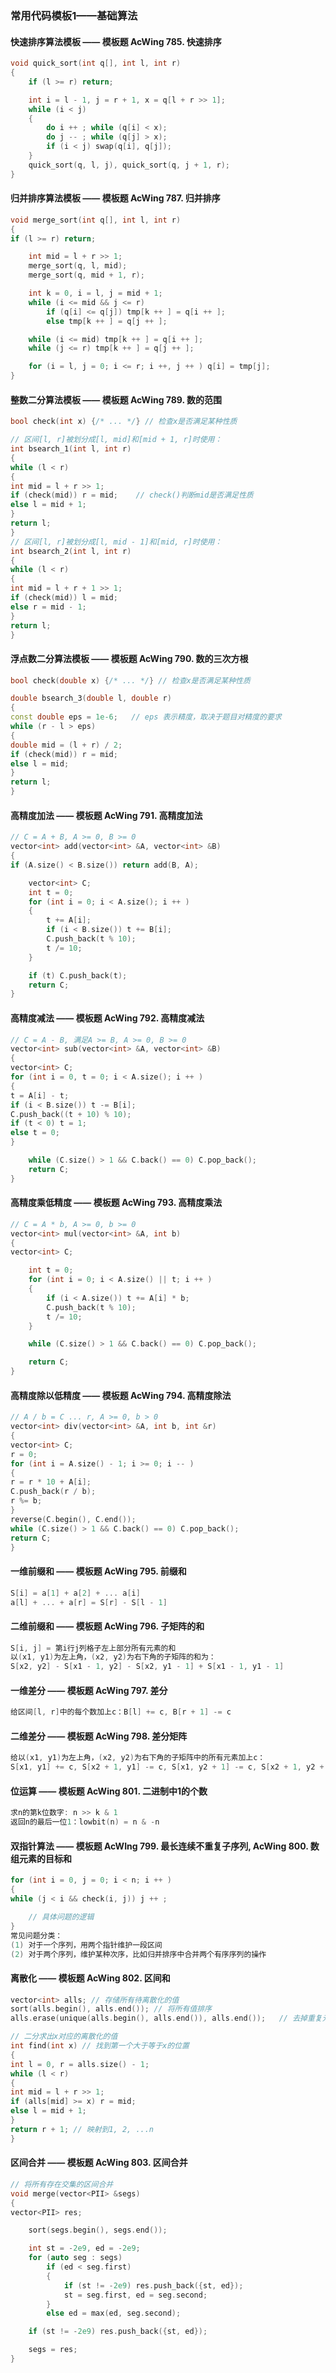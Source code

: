 ### 常用代码模板1——基础算法
#### 快速排序算法模板 —— 模板题 AcWing 785. 快速排序
```c++
void quick_sort(int q[], int l, int r)
{
    if (l >= r) return;

    int i = l - 1, j = r + 1, x = q[l + r >> 1];
    while (i < j)
    {
        do i ++ ; while (q[i] < x);
        do j -- ; while (q[j] > x);
        if (i < j) swap(q[i], q[j]);
    }
    quick_sort(q, l, j), quick_sort(q, j + 1, r);
}
```
#### 归并排序算法模板 —— 模板题 AcWing 787. 归并排序

```c++
void merge_sort(int q[], int l, int r)
{
if (l >= r) return;

    int mid = l + r >> 1;
    merge_sort(q, l, mid);
    merge_sort(q, mid + 1, r);

    int k = 0, i = l, j = mid + 1;
    while (i <= mid && j <= r)
        if (q[i] <= q[j]) tmp[k ++ ] = q[i ++ ];
        else tmp[k ++ ] = q[j ++ ];

    while (i <= mid) tmp[k ++ ] = q[i ++ ];
    while (j <= r) tmp[k ++ ] = q[j ++ ];

    for (i = l, j = 0; i <= r; i ++, j ++ ) q[i] = tmp[j];
}
```

#### 整数二分算法模板 —— 模板题 AcWing 789. 数的范围

```c++
bool check(int x) {/* ... */} // 检查x是否满足某种性质

// 区间[l, r]被划分成[l, mid]和[mid + 1, r]时使用：
int bsearch_1(int l, int r)
{
while (l < r)
{
int mid = l + r >> 1;
if (check(mid)) r = mid;    // check()判断mid是否满足性质
else l = mid + 1;
}
return l;
}
// 区间[l, r]被划分成[l, mid - 1]和[mid, r]时使用：
int bsearch_2(int l, int r)
{
while (l < r)
{
int mid = l + r + 1 >> 1;
if (check(mid)) l = mid;
else r = mid - 1;
}
return l;
}
```

#### 浮点数二分算法模板 —— 模板题 AcWing 790. 数的三次方根

```c++
bool check(double x) {/* ... */} // 检查x是否满足某种性质

double bsearch_3(double l, double r)
{
const double eps = 1e-6;   // eps 表示精度，取决于题目对精度的要求
while (r - l > eps)
{
double mid = (l + r) / 2;
if (check(mid)) r = mid;
else l = mid;
}
return l;
}
```

#### 高精度加法 —— 模板题 AcWing 791. 高精度加法

```c++
// C = A + B, A >= 0, B >= 0
vector<int> add(vector<int> &A, vector<int> &B)
{
if (A.size() < B.size()) return add(B, A);

    vector<int> C;
    int t = 0;
    for (int i = 0; i < A.size(); i ++ )
    {
        t += A[i];
        if (i < B.size()) t += B[i];
        C.push_back(t % 10);
        t /= 10;
    }

    if (t) C.push_back(t);
    return C;
}
```

#### 高精度减法 —— 模板题 AcWing 792. 高精度减法

```c++
// C = A - B, 满足A >= B, A >= 0, B >= 0
vector<int> sub(vector<int> &A, vector<int> &B)
{
vector<int> C;
for (int i = 0, t = 0; i < A.size(); i ++ )
{
t = A[i] - t;
if (i < B.size()) t -= B[i];
C.push_back((t + 10) % 10);
if (t < 0) t = 1;
else t = 0;
}

    while (C.size() > 1 && C.back() == 0) C.pop_back();
    return C;
}
```

#### 高精度乘低精度 —— 模板题 AcWing 793. 高精度乘法

```c++
// C = A * b, A >= 0, b >= 0
vector<int> mul(vector<int> &A, int b)
{
vector<int> C;

    int t = 0;
    for (int i = 0; i < A.size() || t; i ++ )
    {
        if (i < A.size()) t += A[i] * b;
        C.push_back(t % 10);
        t /= 10;
    }

    while (C.size() > 1 && C.back() == 0) C.pop_back();

    return C;
}
```

#### 高精度除以低精度 —— 模板题 AcWing 794. 高精度除法

```c++
// A / b = C ... r, A >= 0, b > 0
vector<int> div(vector<int> &A, int b, int &r)
{
vector<int> C;
r = 0;
for (int i = A.size() - 1; i >= 0; i -- )
{
r = r * 10 + A[i];
C.push_back(r / b);
r %= b;
}
reverse(C.begin(), C.end());
while (C.size() > 1 && C.back() == 0) C.pop_back();
return C;
}
```

#### 一维前缀和 —— 模板题 AcWing 795. 前缀和

```c++
S[i] = a[1] + a[2] + ... a[i]
a[l] + ... + a[r] = S[r] - S[l - 1]
```

#### 二维前缀和 —— 模板题 AcWing 796. 子矩阵的和

```c++
S[i, j] = 第i行j列格子左上部分所有元素的和
以(x1, y1)为左上角，(x2, y2)为右下角的子矩阵的和为：
S[x2, y2] - S[x1 - 1, y2] - S[x2, y1 - 1] + S[x1 - 1, y1 - 1]
```

#### 一维差分 —— 模板题 AcWing 797. 差分

```c++
给区间[l, r]中的每个数加上c：B[l] += c, B[r + 1] -= c
```

#### 二维差分 —— 模板题 AcWing 798. 差分矩阵

```c++
给以(x1, y1)为左上角，(x2, y2)为右下角的子矩阵中的所有元素加上c：
S[x1, y1] += c, S[x2 + 1, y1] -= c, S[x1, y2 + 1] -= c, S[x2 + 1, y2 + 1] += c
```

#### 位运算 —— 模板题 AcWing 801. 二进制中1的个数

```c++
求n的第k位数字: n >> k & 1
返回n的最后一位1：lowbit(n) = n & -n
```

#### 双指针算法 —— 模板题 AcWIng 799. 最长连续不重复子序列, AcWing 800. 数组元素的目标和

```c++
for (int i = 0, j = 0; i < n; i ++ )
{
while (j < i && check(i, j)) j ++ ;

    // 具体问题的逻辑
}
常见问题分类：
(1) 对于一个序列，用两个指针维护一段区间
(2) 对于两个序列，维护某种次序，比如归并排序中合并两个有序序列的操作
```

#### 离散化 —— 模板题 AcWing 802. 区间和

```c++
vector<int> alls; // 存储所有待离散化的值
sort(alls.begin(), alls.end()); // 将所有值排序
alls.erase(unique(alls.begin(), alls.end()), alls.end());   // 去掉重复元素

// 二分求出x对应的离散化的值
int find(int x) // 找到第一个大于等于x的位置
{
int l = 0, r = alls.size() - 1;
while (l < r)
{
int mid = l + r >> 1;
if (alls[mid] >= x) r = mid;
else l = mid + 1;
}
return r + 1; // 映射到1, 2, ...n
}
```

#### 区间合并 —— 模板题 AcWing 803. 区间合并

```c++
// 将所有存在交集的区间合并
void merge(vector<PII> &segs)
{
vector<PII> res;

    sort(segs.begin(), segs.end());

    int st = -2e9, ed = -2e9;
    for (auto seg : segs)
        if (ed < seg.first)
        {
            if (st != -2e9) res.push_back({st, ed});
            st = seg.first, ed = seg.second;
        }
        else ed = max(ed, seg.second);

    if (st != -2e9) res.push_back({st, ed});

    segs = res;
}
```